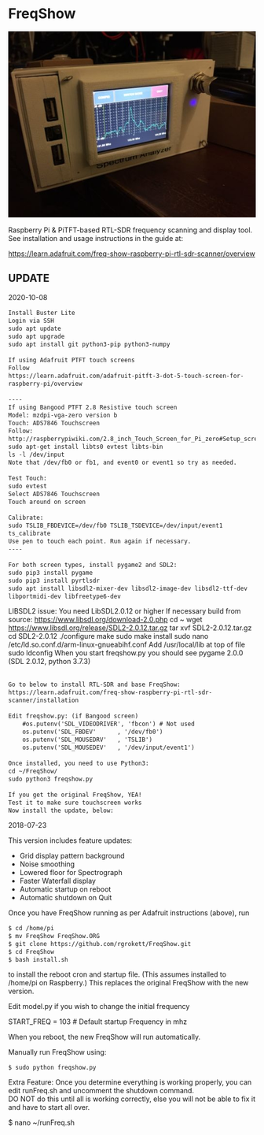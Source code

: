 FreqShow
========

![FreqShow](/sample.jpg)

Raspberry Pi &amp; PiTFT-based RTL-SDR frequency scanning and display tool.  See installation and usage instructions in the guide at: 

https://learn.adafruit.com/freq-show-raspberry-pi-rtl-sdr-scanner/overview


## UPDATE

2020-10-08
```
Install Buster Lite
Login via SSH
sudo apt update
sudo apt upgrade
sudo apt install git python3-pip python3-numpy

If using Adafruit PTFT touch screens
Follow 
https://learn.adafruit.com/adafruit-pitft-3-dot-5-touch-screen-for-raspberry-pi/overview

----
If using Bangood PTFT 2.8 Resistive touch screen
Model: mzdpi-vga-zero version b
Touch: ADS7846 Touchscreen
Follow: 
http://raspberrypiwiki.com/2.8_inch_Touch_Screen_for_Pi_zero#Setup_screen_via_script_.28Recommend.29
sudo apt-get install libts0 evtest libts-bin
ls -l /dev/input
Note that /dev/fb0 or fb1, and event0 or event1 so try as needed.

Test Touch:
sudo evtest
Select ADS7846 Touchscreen
Touch around on screen 

Calibrate: 
sudo TSLIB_FBDEVICE=/dev/fb0 TSLIB_TSDEVICE=/dev/input/event1 ts_calibrate
Use pen to touch each point. Run again if necessary.
----

For both screen types, install pygame2 and SDL2:
sudo pip3 install pygame
sudo pip3 install pyrtlsdr
sudo apt install libsdl2-mixer-dev libsdl2-image-dev libsdl2-ttf-dev libportmidi-dev libfreetype6-dev

```
LIBSDL2 issue:  You need LibSDL2.0.12 or higher
If necessary build from source:
https://www.libsdl.org/download-2.0.php
cd ~
wget https://www.libsdl.org/release/SDL2-2.0.12.tar.gz
tar xvf SDL2-2.0.12.tar.gz
cd SDL2-2.0.12
./configure
make
sudo make install
sudo nano /etc/ld.so.conf.d/arm-linux-gnueabihf.conf
Add /usr/local/lib at top of file
sudo ldconfig
When you start freqshow.py you should see
pygame 2.0.0 (SDL 2.0.12, python 3.7.3)
```

Go to below to install RTL-SDR and base FreqShow:
https://learn.adafruit.com/freq-show-raspberry-pi-rtl-sdr-scanner/installation

Edit freqshow.py: (if Bangood screen)
    #os.putenv('SDL_VIDEODRIVER', 'fbcon') # Not used
    os.putenv('SDL_FBDEV'      , '/dev/fb0')
    os.putenv('SDL_MOUSEDRV'   , 'TSLIB')
    os.putenv('SDL_MOUSEDEV'   , '/dev/input/event1')

Once installed, you need to use Python3:
cd ~/FreqShow/
sudo python3 freqshow.py

If you get the original FreqShow, YEA! 
Test it to make sure touchscreen works
Now install the update, below:

```


2018-07-23 

This version includes feature updates:
+ Grid display pattern background
+ Noise smoothing 
+ Lowered floor for Spectrograph
+ Faster Waterfall display
+ Automatic startup on reboot
+ Automatic shutdown on Quit

Once you have FreqShow running as per Adafruit instructions (above), run 
 
```
$ cd /home/pi
$ mv FreqShow FreqShow.ORG
$ git clone https://github.com/rgrokett/FreqShow.git
$ cd FreqShow
$ bash install.sh
```

to install the reboot cron and startup file. (This assumes installed to /home/pi on Raspberry.) This replaces the original FreqShow with the new version.

Edit model.py if you wish to change the initial frequency 

START_FREQ = 103    # Default startup Frequency in mhz

When you reboot, the new FreqShow will run automatically.

Manually run FreqShow using:

	$ sudo python freqshow.py


Extra Feature:
Once you determine everything is working properly, you can edit runFreq.sh and uncomment the shutdown command.  
DO NOT do this until all is working correctly, else you will not be able to fix it and have to start all over.

$ nano ~/runFreq.sh

